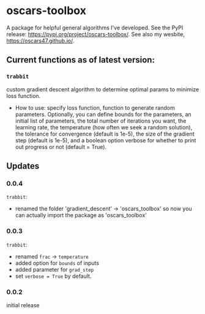 # oscars-toolbox
A package for helpful general algorithms I've developed. See the PyPI release: https://pypi.org/project/oscars-toolbox/. See also my wesbite, https://oscars47.github.io/.

## Current functions as of latest version:
 ### ```trabbit``` 
 custom gradient descent algorithm to determine optimal params to minimize loss function.
* How to use: specify loss function, function to generate random parameters. Optionally, you can define bounds for the parameters, an initial list of parameters, the total number of iterations you want, the learning rate, the temperature (how often we seek a random solution), the tolerance for convergence (default is 1e-5), the size of the gradient step (default is 1e-5), and a boolean option verbose for whether to print out progress or not (default = True).

## Updates
### 0.0.4
```trabbit```: 
* renamed the folder 'gradient_descent' -> 'oscars_toolbox' so now you can actually import the package as 'oscars_toolbox'

### 0.0.3
```trabbit```: 
* renamed ```frac``` -> ```temperature```
* added option for ```bounds``` of inputs
* added parameter for ```grad_step```
* set ```verbose = True``` by default.

### 0.0.2
initial release

